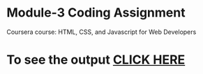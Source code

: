 

# Module-3 Coding Assignment

Coursera course: HTML, CSS, and Javascript for Web Developers

# To see the output [CLICK HERE](https://chrizcjohn.github.io/coursera/mod3_solution/index.html)

